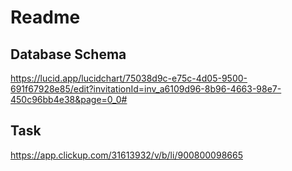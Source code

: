 # Readme

## Database Schema
https://lucid.app/lucidchart/75038d9c-e75c-4d05-9500-691f67928e85/edit?invitationId=inv_a6109d96-8b96-4663-98e7-450c96bb4e38&page=0_0#

## Task
https://app.clickup.com/31613932/v/b/li/900800098665